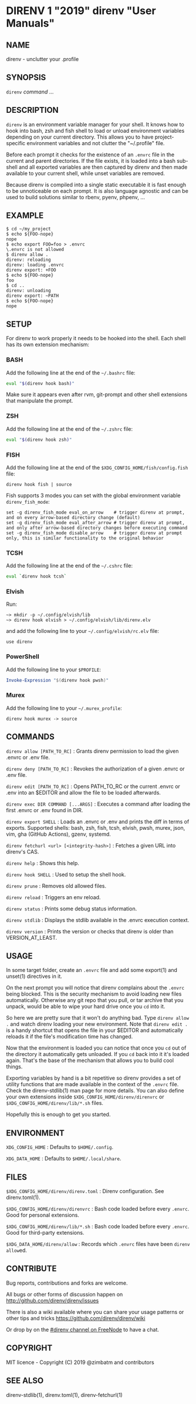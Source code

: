 DIRENV 1 "2019" direnv "User Manuals"
===========================================

NAME
----

direnv - unclutter your .profile

SYNOPSIS
--------

`direnv` *command* ...

DESCRIPTION
-----------

`direnv` is an environment variable manager for your shell. It knows how to
hook into bash, zsh and fish shell to load or unload environment variables
depending on your current directory. This allows you to have project-specific
environment variables and not clutter the "~/.profile" file.

Before each prompt it checks for the existence of an `.envrc` file in the
current and parent directories. If the file exists, it is loaded into a bash
sub-shell and all exported variables are then captured by direnv and then made
available to your current shell, while unset variables are removed.

Because direnv is compiled into a single static executable it is fast enough
to be unnoticeable on each prompt. It is also language agnostic and can be
used to build solutions similar to rbenv, pyenv, phpenv, ...

EXAMPLE
-------

```
$ cd ~/my_project
$ echo ${FOO-nope}
nope
$ echo export FOO=foo > .envrc
\.envrc is not allowed
$ direnv allow .
direnv: reloading
direnv: loading .envrc
direnv export: +FOO
$ echo ${FOO-nope}
foo
$ cd ..
direnv: unloading
direnv export: ~PATH
$ echo ${FOO-nope}
nope
```

SETUP
-----

For direnv to work properly it needs to be hooked into the shell. Each shell
has its own extension mechanism:

### BASH

Add the following line at the end of the `~/.bashrc` file:

```sh
eval "$(direnv hook bash)"
```

Make sure it appears even after rvm, git-prompt and other shell extensions
that manipulate the prompt.

### ZSH

Add the following line at the end of the `~/.zshrc` file:

```sh
eval "$(direnv hook zsh)"
```

### FISH

Add the following line at the end of the `$XDG_CONFIG_HOME/fish/config.fish` file:

```fish
direnv hook fish | source
```

Fish supports 3 modes you can set with the global environment variable `direnv_fish_mode`:

```fish
set -g direnv_fish_mode eval_on_arrow    # trigger direnv at prompt, and on every arrow-based directory change (default)
set -g direnv_fish_mode eval_after_arrow # trigger direnv at prompt, and only after arrow-based directory changes before executing command
set -g direnv_fish_mode disable_arrow    # trigger direnv at prompt only, this is similar functionality to the original behavior
```


### TCSH

Add the following line at the end of the `~/.cshrc` file:

```sh
eval `direnv hook tcsh`
```

### Elvish

Run:

```
~> mkdir -p ~/.config/elvish/lib
~> direnv hook elvish > ~/.config/elvish/lib/direnv.elv
```

and add the following line to your `~/.config/elvish/rc.elv` file:

```
use direnv
```

### PowerShell

Add the following line to your `$PROFILE`:

```powershell
Invoke-Expression "$(direnv hook pwsh)"
```

### Murex

Add the following line to your `~/.murex_profile`:

```
direnv hook murex -> source
```


COMMANDS
--------

`direnv allow [PATH_TO_RC]`
: Grants direnv permission to load the given .envrc or .env file.

`direnv deny [PATH_TO_RC]`
: Revokes the authorization of a given .envrc or .env file.

`direnv edit [PATH_TO_RC]`
: Opens PATH_TO_RC or the current .envrc or .env into an $EDITOR and allow the file to be loaded afterwards.

`direnv exec DIR COMMAND [...ARGS]`
: Executes a command after loading the first .envrc or .env found in DIR.

`direnv export SHELL`
: Loads an .envrc or .env and prints the diff in terms of exports. Supported shells: bash, zsh, fish, tcsh, elvish, pwsh, murex, json, vim, gha (GitHub Actions), gzenv, systemd.

`direnv fetchurl <url> [<integrity-hash>]`
: Fetches a given URL into direnv's CAS.

`direnv help`
: Shows this help.

`direnv hook SHELL`
: Used to setup the shell hook.

`direnv prune`
: Removes old allowed files.

`direnv reload`
: Triggers an env reload.

`direnv status`
: Prints some debug status information.

`direnv stdlib`
: Displays the stdlib available in the .envrc execution context.

`direnv version`
: Prints the version or checks that direnv is older than VERSION_AT_LEAST.

USAGE
-----

In some target folder, create an `.envrc` file and add some export(1)
and unset(1) directives in it.

On the next prompt you will notice that direnv complains about the `.envrc`
being blocked. This is the security mechanism to avoid loading new files
automatically. Otherwise any git repo that you pull, or tar archive that you
unpack, would be able to wipe your hard drive once you `cd` into it.

So here we are pretty sure that it won't do anything bad. Type `direnv allow .`
and watch direnv loading your new environment. Note that `direnv edit .` is a
handy shortcut that opens the file in your $EDITOR and automatically reloads it
if the file's modification time has changed.

Now that the environment is loaded you can notice that once you `cd` out
of the directory it automatically gets unloaded. If you `cd` back into it it's
loaded again. That's the base of the mechanism that allows you to build cool
things.

Exporting variables by hand is a bit repetitive so direnv provides a set of
utility functions that are made available in the context of the `.envrc` file.
Check the direnv-stdlib(1) man page for more details. You can also define your
own extensions inside `$XDG_CONFIG_HOME/direnv/direnvrc` or
`$XDG_CONFIG_HOME/direnv/lib/*.sh` files.

Hopefully this is enough to get you started.

ENVIRONMENT
-----------

`XDG_CONFIG_HOME`
: Defaults to `$HOME/.config`.

`XDG_DATA_HOME`
: Defaults to `$HOME/.local/share`.

FILES
-----

`$XDG_CONFIG_HOME/direnv/direnv.toml`
: Direnv configuration. See direnv.toml(1).

`$XDG_CONFIG_HOME/direnv/direnvrc`
: Bash code loaded before every `.envrc`. Good for personal extensions.

`$XDG_CONFIG_HOME/direnv/lib/*.sh`
: Bash code loaded before every `.envrc`. Good for third-party extensions.

`$XDG_DATA_HOME/direnv/allow`
: Records which `.envrc` files have been `direnv allow`ed.

CONTRIBUTE
----------

Bug reports, contributions and forks are welcome.

All bugs or other forms of discussion happen on
<http://github.com/direnv/direnv/issues>

There is also a wiki available where you can share your usage patterns or
other tips and tricks <https://github.com/direnv/direnv/wiki>

Or drop by on the [#direnv channel on FreeNode](irc://#direnv@FreeNode) to
have a chat.

COPYRIGHT
---------

MIT licence - Copyright (C) 2019 @zimbatm and contributors

SEE ALSO
--------

direnv-stdlib(1), direnv.toml(1), direnv-fetchurl(1)

